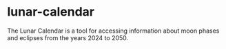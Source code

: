# lunar-calendar
The Lunar Calendar is a tool for accessing information about moon phases and eclipses from the years 2024 to 2050.
